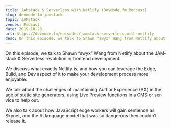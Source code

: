 ```yaml
---
title: JAMstack & Serverless with Netlify (DevMode.fm Podcast)
slug: devmode-fm-jamstack
topic: JAMstack
venues: Podcast
date: 2019-10-28
url: https://devmode.fm/episodes/jamstack-serverless-with-netlify
desc: On this episode, we talk to Shawn ​“swyx” Wang from Netli­fy about the JAM­stack & Server­less rev­o­lu­tion in fron­tend development.
---
```




On this episode, we talk to Shawn ​“swyx” Wang from Netli­fy about the JAM­stack & Server­less rev­o­lu­tion in fron­tend development.


We dis­cuss what exact­ly Netli­fy is, and how you can lever­age the Edge, Build, and Dev aspect of it to make your devel­op­ment process more enjoyable.


We talk about the chal­lenges of main­tain­ing Author Expe­ri­ence (AX) in the age of sta­t­ic site gen­er­a­tors, using Live Pre­view func­tions in a CMS or ser­vice to help out.


We also talk about how JavaScript edge work­ers will gain sen­tience as Skynet, and the AI lan­guage mod­el that was so dan­ger­ous they could­n’t release it.
